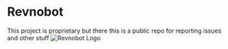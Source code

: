 # Revnobot
This project is proprietary but there this is a public repo for reporting issues and other stuff
![Revnobot Logo](https://cdn.discordapp.com/avatars/898180745493876817/b9143144cef9e21c529ff729477449e8.png?size=128 "Revnobot Logo")

